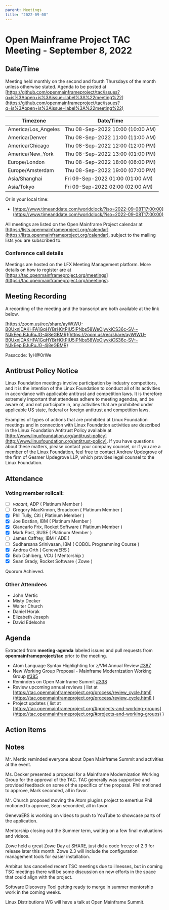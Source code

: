 ```yaml
---
parent: Meetings
title: "2022-09-08"
---
```

 
# Open Mainframe Project TAC Meeting - September 8, 2022
 
## Date/Time
 
Meeting held monthly on the second and fourth Thursdays of the month unless otherwise stated. Agenda to be posted at [https://github.com/openmainframeproject/tac/issues?q=is%3Aopen+is%3Aissue+label%3A%22meeting%22](https://github.com/openmainframeproject/tac/issues?q=is%3Aopen+is%3Aissue+label%3A%22meeting%22)
 
| Timezone | Date/Time |
|----------|-----------|
| America/Los_Angeles | Thu 08-Sep-2022 10:00 (10:00 AM) |
| America/Denver | Thu 08-Sep-2022 11:00 (11:00 AM) |
| America/Chicago | Thu 08-Sep-2022 12:00 (12:00 PM) |
| America/New_York | Thu 08-Sep-2022 13:00 (01:00 PM) |
| Europe/London | Thu 08-Sep-2022 18:00 (06:00 PM) |
| Europe/Amsterdam | Thu 08-Sep-2022 19:00 (07:00 PM) |
| Asia/Shanghai | Fri 09-Sep-2022 01:00 (01:00 AM) |
| Asia/Tokyo | Fri 09-Sep-2022 02:00 (02:00 AM) |
 
Or in your local time:
* [https://www.timeanddate.com/worldclock/?iso=2022-09-08T17:00:00](https://www.timeanddate.com/worldclock/?iso=2022-09-08T17:00:00) 
 
All meetings are listed on the Open Mainframe Project calendar at [https://lists.openmainframeproject.org/calendar](https://lists.openmainframeproject.org/calendar), subject to the mailing lists you are subscribed to.
 
### Conference call details
 
Meetings are hosted on the LFX Meeting Management platform. More details on how to register are at [https://tac.openmainframeproject.org/meetings](https://tac.openmainframeproject.org/meetings).
 
## Meeting Recording
 
A recording of the meeting and the transcript are both available at the link below.
 
[https://zoom.us/rec/share/ayWtWU-B0UxnjDAKHFA1GqHYBrHOtPIU5iPNbs58WeOjyvkiCS36c-SV--NJkEep.BJuRuJG-4j8eGBMR](https://zoom.us/rec/share/ayWtWU-B0UxnjDAKHFA1GqHYBrHOtPIU5iPNbs58WeOjyvkiCS36c-SV--NJkEep.BJuRuJG-4j8eGBMR)

Passcode: 1yH@0rWe
 
## Antitrust Policy Notice
 
Linux Foundation meetings involve participation by industry competitors, and it is the intention of the Linux Foundation to conduct all of its activities in accordance with applicable antitrust and competition laws. It is therefore extremely important that attendees adhere to meeting agendas, and be aware of, and not participate in, any activities that are prohibited under applicable US state, federal or foreign antitrust and competition laws.
 
Examples of types of actions that are prohibited at Linux Foundation meetings and in connection with Linux Foundation activities are described in the Linux Foundation Antitrust Policy available at [http://www.linuxfoundation.org/antitrust-policy](http://www.linuxfoundation.org/antitrust-policy). If you have questions about these matters, please contact your company counsel, or if you are a member of the Linux Foundation, feel free to contact Andrew Updegrove of the firm of Gesmer Updegrove LLP, which provides legal counsel to the Linux Foundation.
 
## Attendance
 
### Voting member rollcall:
 
- [ ] _vacant_, ADP ( Platinum Member )
- [ ] Gregory MacKinnon, Broadcom ( Platinum Member )
- [x] Phil Tully, Citi ( Platinum Member )
- [x] Joe Bostian, IBM ( Platinum Member )
- [x] Giancarlo Frix, Rocket Software ( Platinum Member )
- [x] Mark Post, SUSE ( Platinum Member )
- [ ] James Caffrey, IBM ( ADE )
- [ ] Sudharsana Srinivasan, IBM ( COBOL Programming Course )
- [x] Andrea Orth ( GenevaERS )
- [x] Bob Dahlberg, VCU ( Mentorship )
- [x] Sean Grady, Rocket Software ( Zowe )
 
Quorum Achieved.
 
### Other Attendees
- John Mertic
- Misty Decker
- Walter Church
- Daniel Horak
- Elizabeth Joseph
- David Edelsohn

## Agenda
 
Extracted from **meeting-agenda** labeled issues and pull requests from **openmainframeproject/tac** prior to the meeting.
 
* Atom Language Syntax Highlighting for z/VM Annual Review [#387](https://github.com/openmainframeproject/tac/issues/387)
* New Working Group Proposal - Mainframe Modernization Working Group [#385](https://github.com/openmainframeproject/tac/issues/385)
* Reminders on Open Mainframe Summit [#338](https://github.com/openmainframeproject/tac/issues/338)
* Review upcoming annual reviews ( list at [https://tac.openmainframeproject.org/process/review_cycle.html](https://tac.openmainframeproject.org/process/review_cycle.html) )
* Project updates ( list at [https://tac.openmainframeproject.org/#projects-and-working-groups](https://tac.openmainframeproject.org/#projects-and-working-groups) )
 
## Action Items
 
## Notes
  
Mr. Mertic reminded everyone about Open Mainframe Summit and activities at the event.
  
Ms. Decker presented a proposal for a Mainframe Modernization Working Group for the approval of the TAC. TAC generally was supportive and provided feedback on some of the specifics of the proposal.
Phil motioned to approve, Mark seconded, all in favor.

Mr. Church proposed moving the Atom plugins project to emertius
Phil motioned to approve, Sean seconded, all in favor.

GenevaERS is working on videos to push to YouTube to showcase parts of the application.

Mentorship closing out the Summer term, waiting on a few final evaluations and videos.

Zowe held a great Zowe Day at SHARE, just did a code freeze of 2.3 for release later this month. Zowe 2.3 will include the configuration management tools for easier installation.

Ambitus has cancelled recent TSC meetings due to illnesses, but in coming TSC meetings there will be some discussion on new efforts in the space that could align with the project.
  
Software Discovery Tool getting ready to merge in summer mentorship work in the coming weeks.

Linux Distributions WG will have a talk at Open Mainframe Summit.
 
 
